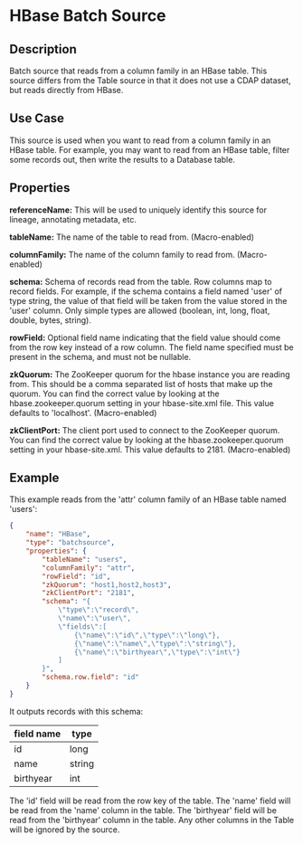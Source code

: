 # HBase Batch Source


Description
-----------
Batch source that reads from a column family in an HBase table.
This source differs from the Table source in that it does not use a CDAP dataset,
but reads directly from HBase.


Use Case
--------
This source is used when you want to read from a column family in an HBase table.
For example, you may want to read from an HBase table, filter some records out,
then write the results to a Database table. 


Properties
----------
**referenceName:** This will be used to uniquely identify this source for lineage, annotating metadata, etc.

**tableName:** The name of the table to read from. (Macro-enabled)

**columnFamily:** The name of the column family to read from. (Macro-enabled)

**schema:** Schema of records read from the table. Row columns map to record
fields. For example, if the schema contains a field named 'user' of type string, the value
of that field will be taken from the value stored in the 'user' column. Only simple types
are allowed (boolean, int, long, float, double, bytes, string).

**rowField:** Optional field name indicating that the field value should
come from the row key instead of a row column. The field name specified must be present in
the schema, and must not be nullable.

**zkQuorum:** The ZooKeeper quorum for the hbase instance you are reading from. This should
be a comma separated list of hosts that make up the quorum. You can find the correct value
by looking at the hbase.zookeeper.quorum setting in your hbase-site.xml file. This value
defaults to 'localhost'. (Macro-enabled)

**zkClientPort:** The client port used to connect to the ZooKeeper quorum.
You can find the correct value by looking at the hbase.zookeeper.quorum setting in your hbase-site.xml.
This value defaults to 2181. (Macro-enabled)


Example
-------
This example reads from the 'attr' column family of an HBase table named 'users':

```json
{
    "name": "HBase",
    "type": "batchsource",
    "properties": {
        "tableName": "users",
        "columnFamily": "attr",
        "rowField": "id",
        "zkQuorum": "host1,host2,host3",
        "zkClientPort": "2181",
        "schema": "{
            \"type\":\"record\",
            \"name\":\"user\",
            \"fields\":[
                {\"name\":\"id\",\"type\":\"long\"},
                {\"name\":\"name\",\"type\":\"string\"},
                {\"name\":\"birthyear\",\"type\":\"int\"}
            ]
        }",
        "schema.row.field": "id"
    }
}
```

It outputs records with this schema:

| field name     | type                |
| -------------- | ------------------- |
| id             | long                |
| name           | string              |
| birthyear      | int                 |

The 'id' field will be read from the row key of the table. The 'name' field will be read from the
'name' column in the table. The 'birthyear' field will be read from the 'birthyear' column in the
table. Any other columns in the Table will be ignored by the source.
